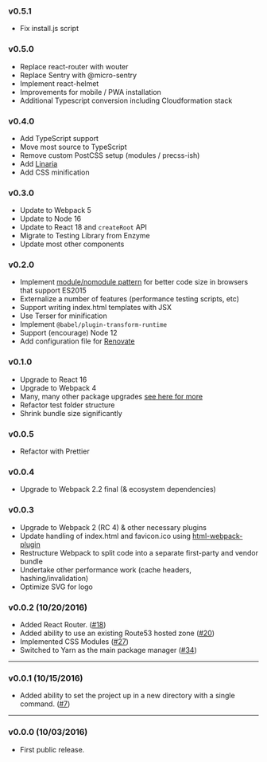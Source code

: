 ### v0.5.1

- Fix install.js script

### v0.5.0

- Replace react-router with wouter
- Replace Sentry with @micro-sentry
- Implement react-helmet
- Improvements for mobile / PWA installation
- Additional Typescript conversion including Cloudformation stack

### v0.4.0

- Add TypeScript support
- Move most source to TypeScript
- Remove custom PostCSS setup (modules / precss-ish)
- Add [Linaria](https://github.com/callstack/linaria)
- Add CSS minification

### v0.3.0

- Update to Webpack 5
- Update to Node 16
- Update to React 18 and `createRoot` API
- Migrate to Testing Library from Enzyme
- Update most other components

### v0.2.0

- Implement [module/nomodule pattern](https://philipwalton.com/articles/deploying-es2015-code-in-production-today/) for better code size in browsers that support ES2015
- Externalize a number of features (performance testing scripts, etc)
- Support writing index.html templates with JSX
- Use Terser for minification
- Implement `@babel/plugin-transform-runtime`
- Support (encourage) Node 12
- Add configuration file for [Renovate](https://renovatebot.com/)

### v0.1.0

- Upgrade to React 16
- Upgrade to Webpack 4
- Many, many other package upgrades [see here for more](https://github.com/bjacobel/rak/pull/173/files#diff-b9cfc7f2cdf78a7f4b91a753d10865a2)
- Refactor test folder structure
- Shrink bundle size significantly

### v0.0.5

- Refactor with Prettier

### v0.0.4

- Upgrade to Webpack 2.2 final (& ecosystem dependencies)

### v0.0.3

- Upgrade to Webpack 2 (RC 4) & other necessary plugins
- Update handling of index.html and favicon.ico using [html-webpack-plugin](https://github.com/ampedandwired/html-webpack-plugin)
- Restructure Webpack to split code into a separate first-party and vendor bundle
- Undertake other performance work (cache headers, hashing/invalidation)
- Optimize SVG for logo

### v0.0.2 (10/20/2016)

- Added React Router. ([#18](https://github.com/bjacobel/rak/issues/18))
- Added ability to use an existing Route53 hosted zone ([#20](https://github.com/bjacobel/rak/issues/20))
- Implemented CSS Modules ([#27](https://github.com/bjacobel/rak/issues/27))
- Switched to Yarn as the main package manager ([#34](https://github.com/bjacobel/rak/issues/34))

---

### v0.0.1 (10/15/2016)

- Added ability to set the project up in a new directory with a single command. ([#7](https://github.com/bjacobel/rak/issues/7))

---

### v0.0.0 (10/03/2016)

- First public release.
